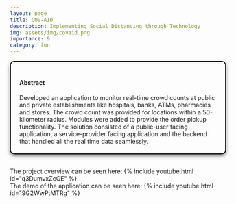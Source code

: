 ```yaml
---
layout: page
title: COV-AID
description: Implementing Social Distancing through Technology
img: assets/img/covaid.png
importance: 9
category: fun
---
```



<head>
    <meta charset="UTF-8">
    <meta name="viewport" content="width=device-width, initial-scale=1.0">
    <style>
        .info-box {
            border: 2px solid #000000; /* Border color */
            padding: 20px; /* Padding inside the box */
            border-radius: 10px; /* Rounded corners */
            box-shadow: 0 4px 8px rgba(0, 0, 0, 0.5); /* Box shadow for a subtle lift */
            max-width: 800px; /* Maximum width of the box */
            text-align: left;
        }
        .info-box p {
            margin: 0; /* Remove default margin for better spacing */
        }
    </style>
</head>

<div class="info-box">
 <h4><b>Abstract</b></h4>
<p>
Developed an application to monitor real-time crowd counts at public and private establishments like
hospitals, banks, ATMs, pharmacies and stores. The crowd count was provided for locations within a 50-kilometer radius. Modules were added to provide the order pickup functionality. The solution consisted of a public-user facing application, a service-provider facing application and the backend that handled all the real time data seamlessly.
</p></div> 
<br>

The project overview can be seen here:
{% include youtube.html id="q3DumvxZcGE" %}\
The demo of the application can be seen here:
{% include youtube.html id="9G2WwPtMTRg" %}